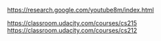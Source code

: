 https://research.google.com/youtube8m/index.html


https://classroom.udacity.com/courses/cs215
https://classroom.udacity.com/courses/cs212
